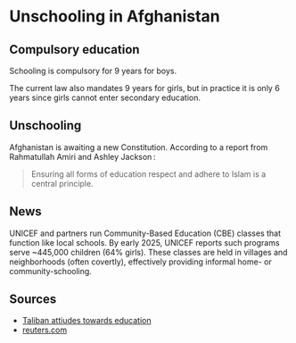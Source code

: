 # Unschooling in Afghanistan

## Compulsory education

Schooling is compulsory for 9 years for boys.

The current law also mandates 9 years for girls, but in practice it is only 6
years since girls cannot enter secondary education.

## Unschooling

Afghanistan is awaiting a new Constitution.
According to a report from Rahmatullah Amiri and Ashley Jackson :

> Ensuring all forms of education respect and adhere to Islam is a central principle.

## News

UNICEF and partners run Community-Based Education (CBE) classes that function like local schools. By early 2025, UNICEF reports such programs serve ~445,000 children (64% girls).
These classes are held in villages and neighborhoods (often covertly), effectively providing informal home- or community-schooling.

## Sources

- [Taliban attiudes towards education](https://cdn.odi.org/media/documents/taliban_attitudes_towards_education.pdf)
- [reuters.com](https://www.reuters.com/world/asia-pacific/afghanistans-school-year-starts-with-calls-all-girls-be-allowed-back-2023-03-21)

